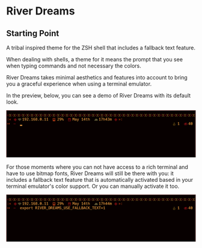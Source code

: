 <h1>River Dreams</h1>
	<h2>Starting Point</h2>
		<p>A tribal inspired theme for the ZSH shell that includes a fallback text feature.</p>
		<p>When dealing with shells, a theme for it means the prompt that you see when typing commands and not necessary the colors.</p>
		<p>River Dreams takes minimal aesthetics and features into account to bring you a graceful experience when using a terminal emulator.</p>
		<p>In the preview, below, you can see a demo of River Dreams with its default look.</p>
		<img src="./images/preview.gif"/>
		<p>For those moments where you can not have access to a rich terminal and have to use bitmap fonts, River Dreams will still be there with you: it includes a fallback text feature that is automatically activated based in your terminal emulator's color support. Or you can manually activate it too.</p>
		<img src="./images/preview_fallback.gif"/>
	
